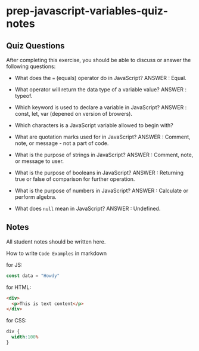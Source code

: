 # prep-javascript-variables-quiz-notes

## Quiz Questions

After completing this exercise, you should be able to discuss or answer the following questions:

- What does the `=` (equals) operator do in JavaScript?
  ANSWER : Equal.
- What operator will return the data type of a variable value?
  ANSWER : typeof.
- Which keyword is used to declare a variable in JavaScript?
  ANSWER : const, let, var (depened on version of browers).
- Which characters is a JavaScript variable allowed to begin with?

- What are quotation marks used for in JavaScript?
  ANSWER : Comment, note, or message - not a part of code.
- What is the purpose of strings in JavaScript?
  ANSWER : Comment, note, or message to user.
- What is the purpose of booleans in JavaScript?
  ANSWER : Returning true or false of comparison for further operation.
- What is the purpose of numbers in JavaScript?
  ANSWER : Calculate or perform algebra.
- What does `null` mean in JavaScript?
  ANSWER : Undefined.

## Notes

All student notes should be written here.


How to write `Code Examples` in markdown

for JS:
```javascript
const data = "Howdy"
```

for HTML:
```html
<div>
  <p>This is text content</p>
</div>
```

for CSS:
```css
div {
  width:100%
}
```
